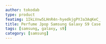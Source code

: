 ```yaml
---
author: tokodab
type: product
featimg: 1IkLVnw5LHnR4n-hyedkjgPYJa3AqKeC_
title: Perfume Jpop Samsung Galaxy S9 Case
tags: [samsung, galaxy, s9]
category: [samsung]
---
```

